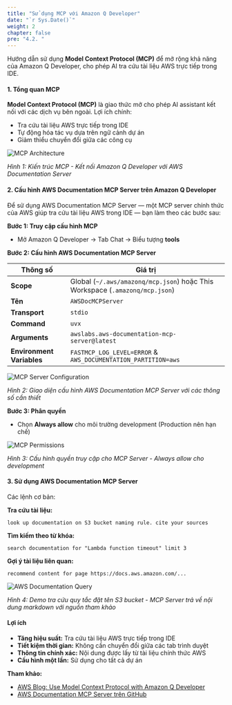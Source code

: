 ```yaml
---
title: "Sử dụng MCP với Amazon Q Developer"
date: "`r Sys.Date()`"
weight: 2
chapter: false
pre: "4.2. "
---
```


Hướng dẫn sử dụng **Model Context Protocol (MCP)** để mở rộng khả năng của Amazon Q Developer, cho phép AI tra cứu tài liệu AWS trực tiếp trong IDE.

#### 1. Tổng quan MCP

**Model Context Protocol (MCP)** là giao thức mở cho phép AI assistant kết nối với các dịch vụ bên ngoài. Lợi ích chính:

- Tra cứu tài liệu AWS trực tiếp trong IDE
- Tự động hóa tác vụ dựa trên ngữ cảnh dự án
- Giảm thiểu chuyển đổi giữa các công cụ

![MCP Architecture](/images/4-hands-on-demo/4.2-mcp-hands-on/image.png?width=90pc)

*Hình 1: Kiến trúc MCP - Kết nối Amazon Q Developer với AWS Documentation Server*

#### 2. Cấu hình AWS Documentation MCP Server trên Amazon Q Developer

Để sử dụng AWS Documentation MCP Server — một MCP server chính thức của AWS giúp tra cứu tài liệu AWS trong IDE — bạn làm theo các bước sau:

**Bước 1: Truy cập cấu hình MCP**
- Mở Amazon Q Developer → Tab Chat → Biểu tượng **tools**

**Bước 2: Cấu hình AWS Documentation MCP Server**

| Thông số                  | Giá trị                                                                      |
| ------------------------- | ---------------------------------------------------------------------------- |
| **Scope**                 | Global (`~/.aws/amazonq/mcp.json`) hoặc This Workspace (`.amazonq/mcp.json`) |
| **Tên**                   | `AWSDocMCPServer`                                                            |
| **Transport**             | `stdio`                                                                      |
| **Command**               | `uvx`                                                                        |
| **Arguments**             | `awslabs.aws-documentation-mcp-server@latest`                                |
| **Environment Variables** | `FASTMCP_LOG_LEVEL=ERROR` & `AWS_DOCUMENTATION_PARTITION=aws`                |

![MCP Server Configuration](/images/4-hands-on-demo/4.2-mcp-hands-on/image-1.png?width=40pc)

*Hình 2: Giao diện cấu hình AWS Documentation MCP Server với các thông số cần thiết*

**Bước 3: Phân quyền**
- Chọn **Always allow** cho môi trường development (Production nên hạn chế)  

![MCP Permissions](/images/4-hands-on-demo/4.2-mcp-hands-on/image-2.png?width=40pc)

*Hình 3: Cấu hình quyền truy cập cho MCP Server - Always allow cho development*

#### 3. Sử dụng AWS Documentation MCP Server

Các lệnh cơ bản:

**Tra cứu tài liệu:**
```
look up documentation on S3 bucket naming rule. cite your sources
```

**Tìm kiếm theo từ khóa:**
```
search documentation for "Lambda function timeout" limit 3
```

**Gợi ý tài liệu liên quan:**
```
recommend content for page https://docs.aws.amazon.com/...
```

![AWS Documentation Query](/images/4-hands-on-demo/4.2-mcp-hands-on/PixPin_2025-06-22_22-13-45.gif?width=40pc)

*Hình 4: Demo tra cứu quy tắc đặt tên S3 bucket - MCP Server trả về nội dung markdown với nguồn tham khảo*

#### Lợi ích

- **Tăng hiệu suất:** Tra cứu tài liệu AWS trực tiếp trong IDE
- **Tiết kiệm thời gian:** Không cần chuyển đổi giữa các tab trình duyệt
- **Thông tin chính xác:** Nội dung được lấy từ tài liệu chính thức AWS
- **Cấu hình một lần:** Sử dụng cho tất cả dự án

**Tham khảo:**  
- [AWS Blog: Use Model Context Protocol with Amazon Q Developer](https://aws.amazon.com/blogs/devops/use-model-context-protocol-with-amazon-q-developer-for-context-aware-ide-workflows/)  
- [AWS Documentation MCP Server trên GitHub](https://github.com/awslabs/mcp/tree/main/src/aws-documentation-mcp-server)  
